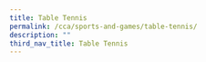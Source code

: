 ```yaml
---
title: Table Tennis
permalink: /cca/sports-and-games/table-tennis/
description: ""
third_nav_title: Table Tennis
---
```

